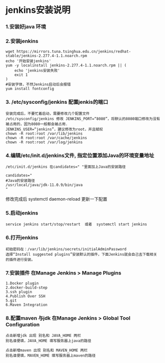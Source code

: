 # jenkins安装说明


### 1.安装好java 环境

### 2.安装jenkins
```
wget https://mirrors.tuna.tsinghua.edu.cn/jenkins/redhat-stable/jenkins-2.277.4-1.1.noarch.rpm
echo '开始安装jenkins'
yum -y localinstall jenkins-2.277.4-1.1.noarch.rpm || (
    echo 'jenkins安装失败'
    exit 1
)
#安装字体，不然Jenkins启动后会报错
yum install fontconfig

```

###  3. /etc/sysconfig/jenkins 配置jenkis的端口
```
安装完成后，不要忙着启动，需要修改几个配置文件
/etc/sysconfig/jenkins 修改 JENKINS_PORT=“8080”，将默认的8080端口修改为没有被占用的，因为8080一般都会被占用.
JENKINS_USER=“jenkins”，建议修改为root，并且赋权
chown -R root:root /var/lib/jenkins
chown -R root:root /var/cache/jenkins
chown -R root:root /var/log/jenkins
```

### 4.编辑/etc/init.d/jenkins文件, 指定位置添加Java的环境变量地址
```
/etc/init.d/jenkins 在candidates=" "里面加上Java的安装路径

candidates="
#Java的安装路径
/usr/local/java/jdk-11.0.9/bin/java
"
```

修改完成后 systemctl daemon-reload 更新一下配置




### 5.启动jenkins
```
service jenkins start/stop/restart  或者  systemctl start jenkins
```


### 6.打开jenkins
```
初始密码在：/var/lib/jenkins/secrets/initialAdminPassword
选择“Install suggested plugins”安装默认的插件，下面Jenkins就会自己去下载相关的插件进行安装。
```


### 7.安装插件 在Manage Jenkins > Manage Plugins
```
1.Docker plugin
2.docker-build-step
3.ssh plugin
4.Publish Over SSH
5.git
6.Maven Integration
```
### 8.配置maven 与jdk    在Manage Jenkins > Global Tool Configuration
```
点击新增jdk 出现 别名和 JAVA_HOME 两栏
别名谁便填，JAVA_HOME 填写服务器上java的路径

点击新增maven 出现 别名和 MAVEN_HOME 两栏
别名谁便填，MAVEN_HOME 填写服务器上maven的路径

```
